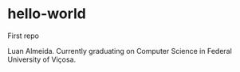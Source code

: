 # hello-world
First repo

Luan Almeida. Currently graduating on Computer Science in Federal University of Viçosa.
